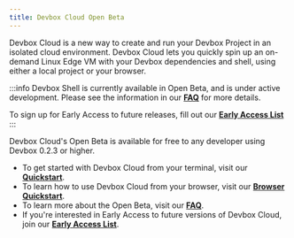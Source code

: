 ```yaml
---
title: Devbox Cloud Open Beta
---
```


Devbox Cloud is a new way to create and run your Devbox Project in an isolated cloud environment. Devbox Cloud lets you quickly spin up an on-demand Linux Edge VM with your Devbox dependencies and shell, using either a local project or your browser.

:::info
Devbox Shell is currently available in Open Beta, and is under active development. Please see the information in our **[FAQ](beta_faq.md)** for more details.

To sign up for Early Access to future releases, fill out our **[Early Access List](https://jetpack-io.typeform.com/devbox-cloud)**
:::

Devbox Cloud's Open Beta is available for free to any developer using Devbox 0.2.3 or higher. 
* To get started with Devbox Cloud from your terminal, visit our **[Quickstart](getting_started.md)**. 
* To learn how to use Devbox Cloud from your browser, visit our **[Browser Quickstart](browser_getting_started.md)**.
* To learn more about the Open Beta, visit our **[FAQ](beta_faq.md)**.
* If you're interested in Early Access to future versions of Devbox Cloud, join our **[Early Access List](https://jetpack-io.typeform.com/devbox-cloud)**.

